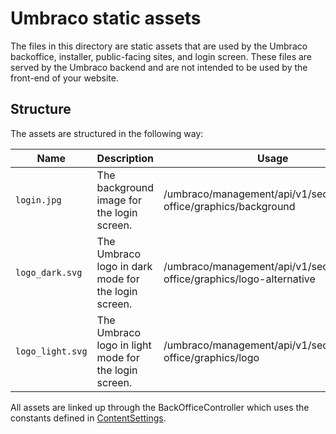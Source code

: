 # Umbraco static assets

The files in this directory are static assets that are used by the Umbraco backoffice, installer, public-facing sites, and login screen. These files are served by the Umbraco backend and are not intended to be used by the front-end of your website.

## Structure

The assets are structured in the following way:

| Name | Description | Usage |
| ---- | ----------- | ----- |
| `login.jpg` | The background image for the login screen. | /umbraco/management/api/v1/security/back-office/graphics/background |
| `logo_dark.svg` | The Umbraco logo in dark mode for the login screen. | /umbraco/management/api/v1/security/back-office/graphics/logo-alternative |
| `logo_light.svg` | The Umbraco logo in light mode for the login screen. | /umbraco/management/api/v1/security/back-office/graphics/logo |

All assets are linked up through the BackOfficeController which uses the constants defined in [ContentSettings](../../../../Umbraco.Core/Configuration/Models/ContentSettings.cs).
